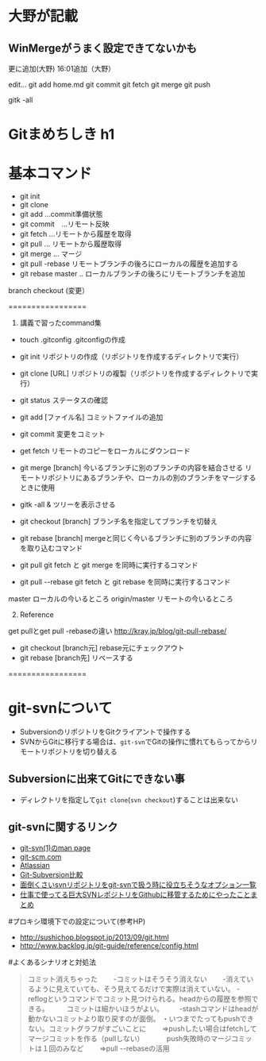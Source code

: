 # 大野が記載
## WinMergeがうまく設定できてないかも
更に追加(大野)
16:01追加（大野）

edit...
git add home.md
git commit
git fetch
git merge
git push


gitk -all

# Gitまめちしき h1

# 基本コマンド
* git init
* git clone
* git add    …commit準備状態
* git commit　…リモート反映
* git fetch ...リモートから履歴を取得
* git pull ... リモートから履歴取得
* git merge ... マージ
* git pull -rebase リモートブランチの後ろにローカルの履歴を追加する
* git rebase master .. ローカルブランチの後ろにリモートブランチを追加

 
branch
checkout
(変更）


=================
1. 講義で習ったcommand集

 - touch .gitconfig			.gitconfigの作成
 - git init					リポジトリの作成（リポジトリを作成するディレクトリで実行）
 - git clone [URL]			リポジトリの複製（リポジトリを作成するディレクトリで実行）
 - git status				ステータスの確認
 
 - git add [ファイル名]		コミットファイルの追加
 - git commit				変更をコミット
 - get fetch				リモートのコピーをローカルにダウンロード
 - git merge [branch]		今いるブランチに別のブランチの内容を結合させる
 							リモートリポジトリにあるブランチや、ローカルの別のブランチをマージするときに使用
 							
 - gitk -all &				ツリーを表示させる
 - git checkout [branch]	ブランチ名を指定してブランチを切替え
 - git rebase [branch]		mergeと同じく今いるブランチに別のブランチの内容を取り込むコマンド

 - git pull					git fetch と git merge を同時に実行するコマンド
 - git pull --rebase		git fetch と git rebase を同時に実行するコマンド
 
 master						ローカルの今いるところ
 origin/master				リモートの今いるところ
 

2. Reference

get pullとget pull -rebaseの違い
http://kray.jp/blog/git-pull-rebase/

 - git checkout [branch元] 	rebase元にチェックアウト
 - git rebase [branch先]	リベースする

=================


# git-svnについて
* SubversionのリポジトリをGitクライアントで操作する
* SVNからGitに移行する場合は、```git-svn```でGitの操作に慣れてもらってからリモートリポジトリを切り替える

## Subversionに出来てGitにできない事
* ディレクトリを指定して```git clone```(```svn checkout```)することは出来ない

## git-svnに関するリンク
* [git-svn(1)のman page](https://www.kernel.org/pub/software/scm/git/docs/git-svn.html)
* [git-scm.com](https://git-scm.com/book/ja/v1/Git%E3%81%A8%E3%81%9D%E3%81%AE%E4%BB%96%E3%81%AE%E3%82%B7%E3%82%B9%E3%83%86%E3%83%A0%E3%81%AE%E9%80%A3%E6%90%BA-Git-%E3%81%A8-Subversion)
* [Atlassian](https://www.atlassian.com/ja/git/migration)
* [Git-Subversion比較](http://www.backlog.jp/git-guide/reference/git-svn.html)
* [面倒くさいsvnリポジトリをgit-svnで扱う時に役立ちそうなオプション一覧](http://sinsoku.hatenablog.com/entry/2014/02/26/231918)
* [仕事で使ってる巨大SVNレポジトリをGithubに移管するためにやったことまとめ](http://dqn.sakusakutto.jp/2012/10/svn-git-github-migration.html)

#プロキシ環境下での設定について(参考HP)
* http://sushichop.blogspot.jp/2013/09/git.html
* http://www.backlog.jp/git-guide/reference/config.html

#よくあるシナリオと対処法

> コミット消えちゃった
> 　　-コミットはそうそう消えない
> 　　-消えているように見えていても、そう見えてるだけで実際は消えていない。
>        -reflogというコマンドでコミット見つけられる。headからの履歴を参照できる。
> 　　 コミットは細かいほうがよい。
> 　　-stashコマンドはheadが動かないコミットより取り戻すのが面倒。
> ・いつまでたってもpushできない。コミットグラフがすごいことに
> 　　⇒pushしたい場合はfetchしてマージコミットを作る（pullしない）
> 　　　push失敗時のマージコミットは１回のみなど
> 　　⇒pull --rebaseの活用

